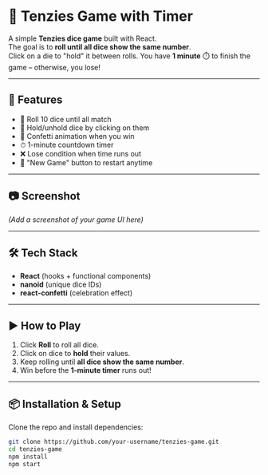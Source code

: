 # 🎲 Tenzies Game with Timer

A simple **Tenzies dice game** built with React.  
The goal is to **roll until all dice show the same number**.  
Click on a die to "hold" it between rolls. You have **1 minute** ⏱️ to finish the game – otherwise, you lose!

---

## 🚀 Features
- 🎲 Roll 10 dice until all match  
- 📌 Hold/unhold dice by clicking on them  
- 🎉 Confetti animation when you win  
- ⏱ 1-minute countdown timer  
- ❌ Lose condition when time runs out  
- 🔄 "New Game" button to restart anytime  

---

## 📷 Screenshot
*(Add a screenshot of your game UI here)*

---

## 🛠️ Tech Stack
- **React** (hooks + functional components)  
- **nanoid** (unique dice IDs)  
- **react-confetti** (celebration effect)  

---

## ▶️ How to Play
1. Click **Roll** to roll all dice.  
2. Click on dice to **hold** their values.  
3. Keep rolling until **all dice show the same number**.  
4. Win before the **1-minute timer** runs out!  

---

## 📦 Installation & Setup
Clone the repo and install dependencies:

```bash
git clone https://github.com/your-username/tenzies-game.git
cd tenzies-game
npm install
npm start
